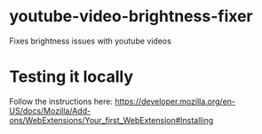 # youtube-video-brightness-fixer
Fixes brightness issues with youtube videos

# Testing it locally

Follow the instructions here: https://developer.mozilla.org/en-US/docs/Mozilla/Add-ons/WebExtensions/Your_first_WebExtension#Installing
